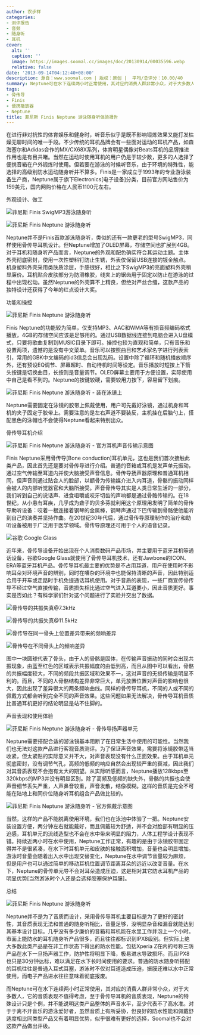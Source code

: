 ```yaml
---
author: 农步祥
categories:
- 测评报告
- 音频
- 随身听
- 耳机
cover:
  alt: ''
  caption: ''
  image: https://images.soomal.cc/images/doc/20130914/00035596.webp
  relative: false
date: '2013-09-14T04:12:40+08:00'
description: 源自：www.soomal.com | 版权：原创 |  平均/总评分：10.00/40
summary: Neptune可在水下连续两小时正常使用，其对应的消费人群非常小众，对于大多数人，它的音质表现不值得考虑；对于于离不开音乐的游泳爱好者，虽然音质上有所妥协，但良好的防水性能和佩戴舒适度相比同类型产品又有着明显优势，似乎很难有更好的选择。
tags:
- 骨传导
- Finis
- 便携播放器
- Neptune
title: 菲尼斯 Finis Neptune 游泳随身听体验报告
---
```


在进行非对抗性的体育娱乐和健身时，听音乐似乎是既不影响锻炼效果又能打发枯燥无聊时间的唯一手段。不少传统的耳机品牌会有一些面对运动的耳机产品，如森海塞尔和Adidas合作的MX/CX68X系列，体育明星偶像对Beats耳机的品牌推进作用也是有目共睹。当然在运动时使用耳机的用户仍是于较少数，更多的人选择了便携音箱在户外锻炼时使用。但若要在游泳的时候听音乐，由于环境的特殊性，能选择的高级别防水运动随身听并不算多。Finis是一家成立于1993年的专业游泳装备生产商，Neptune属于旗下Electronics[电子设备]分类，目前官方网站售价为159美元，国内网购价格在人民币1100元左右。



外观设计、做工



![菲尼斯 Finis SwigMP3游泳随身听](https://images.soomal.cc/images/doc/20130914/00035598_01.webp)



![菲尼斯 Finis Neptune 游泳随身听](https://images.soomal.cc/images/doc/20130908/00035409_01.webp)



Neptune并不是Finis首款游泳随身听，类似的还有一款更老的型号SwigMP3，同样使用骨传导耳机设计。但Neptune增加了OLED屏幕，存储空间也扩展到4GB。对于耳机和随身听产品而言，Neptune的外观和配色确实符合其运动主题。主体外壳彻底密封，使用一次性塑料钉防止生锈，外表仅保留USB连接的镀金触点。机身塑料外壳采用类肤质涂层，手感很好，相比之下SwigMP3的亮面塑料外壳稍显廉价。耳机贴合皮肤部分为防滑橡胶，线夹上的锯齿用于固定以防止在游泳的过程中出现松动。虽然Neptune的外壳算不上精良，但绝对严丝合缝，这款产品的独特设计还获得了今年的红点设计大奖。



功能和操控



![菲尼斯 Finis Neptune 游泳随身听](https://images.soomal.cc/images/doc/20130908/00035410.webp)



Finis Neptune的功能较为简单，仅支持MP3、AAC和WMA等有损音频编码格式播放，4GB的存储空间应该是足够用的。通过USB数据线连接到电脑会进入U盘模式，只要将歌曲复制到MUSIC目录下即可。操控也较为直观和简单，只有音乐和设置两项，遗憾的是没有中文菜单。音乐可以按照曲目和艺术家名字进行列表索引，常用的GBK中文编码的id3信息会出现乱码。设置中除了循环和随机播放顺序外，还有预设EQ调节、屏幕超时、自动待机时间等设定。音乐播放时短按上下箭头按键是切换曲目，长按则是音量调节。OLED屏幕主要用于方便设置，实际使用中自己是看不到的。Neptune的按键较硬，需要较用力按下，容易留下划痕。



![菲尼斯 Finis Neptune 游泳随身听 - 装在泳镜上](https://images.soomal.cc/images/doc/20130914/00035597.webp)



Neptune需要固定在泳镜的胶带上佩戴使用，用户可先戴好泳镜，通过机身和耳机的夹子固定于胶带上。需要注意的是左右声道不要装反，主机挂在后脑勺上，搭配黑色的泳帽也不会使得Neptune看起来特别出众。



骨传导耳机介绍



![菲尼斯 Finis Neptune 游泳随身听 - 官方耳机声音传输示意图](https://images.soomal.cc/images/doc/20130908/00035422.webp)



Finis Neptune采用骨传导[Bone conduction]耳机单元，这也是我们首次接触此类产品，因此首先还是要对骨传导进行介绍。普通的音箱或耳机是发声单元振动，通过空气传输至耳道内并使大脑接受声音信息。骨传导扬声器原理和普通耳机相同，但声音则通过贴合人的脸部，以额骨为传输媒介进入内耳道，骨骼的振动同样会被人的内部听觉器官和大脑所接受。声音骨传导其实是人类日常生活的一部分，我们听到自己的说话声、进食咀嚼或咬牙切齿的声响都是通过骨骼传输的。在18世纪，从小患有耳疾，几乎成为聋子的贝多芬就利用这个原理用发明了简单的骨传导助听设备：咬着一根连接着钢琴的金属棒，钢琴声通过下巴传输到骨骼使他能听到自己的演奏并坚持作曲。在20世纪30年代后，通过骨传导原理制作的治疗和助听设备被用于广泛用于医学领域。骨传导原理还可用于个人的语音记录。



![谷歌 Google Glass](https://images.soomal.cc/images/doc/20130914/00035599.webp)



近年来，骨传导设备开始出现在个人消费数码产品市场，并主要用于蓝牙耳机等通话设备，谷歌Google Glass就使用了骨传导耳机技术，还有Jawbone的ICON、ERA等蓝牙耳机产品。骨传导耳机最主要的优势是不占用耳道，用户在使用时不影响耳朵对环境声音的辨别，同时在嘈杂的环境中也能保持清晰的声音，因此特别适合用于开车或走路时手机免提通话耳机使用。对于音质的表现，一些厂商宣传骨传导不经过空气直接传输，音质损失相比通过空气进入耳道要小，因此音质更好。事实是否如此？有科学家们针对这个问题进行了实验并交出了数据。



![骨传导的共振失真@7.3kHz](https://images.soomal.cc/images/doc/20130914/00035600_01.webp)



![骨传导的共振失真@11.5kHz](https://images.soomal.cc/images/doc/20130914/00035601_01.webp)



![骨传导在同一骨头上位置差异带来的频响差异](https://images.soomal.cc/images/doc/20130914/00035602_01.webp)



![骨传导在不同骨头上的频响差异](https://images.soomal.cc/images/doc/20130914/00035603_01.webp)



图中一块圆球代表了骨头，由于人的骨骼是固体，在传输声音振动的同时会出现共振现象，由蓝至红色的区域表示共振幅度的由低到高，而且从图中可以看出，骨骼的共振幅度较大，不同的频段共振区域和效果不一，这对声音的无损传输是明显不利的。而且，不同的人骨骼结构差异非常巨大，单元放置位置对声音的影响也很大，因此出现了差异很大的两条频响曲线。同样的骨传导耳机，不同的人或不同的佩戴方式都会听到完全不同的声音效果。这些问题如果无法解决，骨传导耳机音质比普通耳机更好的结论明显是站不住脚的。



声音表现和使用体验



![菲尼斯 Finis Neptune 游泳随身听 - 骨传导扬声器单元](https://images.soomal.cc/images/doc/20130908/00035412.webp)



Neptune需要搭配合适的游泳镜基本阻断了在日常生活中使用的可能性。当然我们也无法对这款产品进行客观音质测评。为了保证声音效果，需要将泳镜胶带适当收紧，但太紧贴的实际意义并不大，对声音表现没有什么正面效果。由于耳机单元彻底密封，没有调节气孔，高频的低频的响应自然会出现较严重的衰减，因此我们对其音质表现不会抱有太大的期望。从实际听感而言，Neptune播放128kbps至320kbps的MP3并没有明显区别。除了高频及低频的缺失外，骨骼的共振也会使声音细节丢失严重，人声鼻音较重，声音发散，结像模糊。这样的音质是完全不可能在陆地上和同价位随身听耳机组合产品做比较的。



![菲尼斯 Finis Neptune 游泳随身听 - 官方佩戴示意图](https://images.soomal.cc/images/doc/20130908/00035423.webp)



当然，这样的产品不能脱离使用环境，我们也在泳池中体验了一把。Neptune安装设置方便，两分钟左右就能戴好，而且佩戴较为舒适，并不会对脸部有明显的压迫感，耳机单元的流线造型也不会在水中带来明显的阻力，人体工程学设计表现不错。持续近两小时在水中使用，Neptune工作正常，有趣的是由于泳镜胶带固定得并不是很紧凑，在水下时耳机单元和皮肤的接触面积增加，音量也会明显增加。游泳时音量会随着出入水中出现交替变化，Neptune在水中调节音量较为麻烦，但是用户也可以通过简单的移动耳机位置调节距离耳朵的远近以改变音量。在水下，Neptune的骨传单元导不会对耳朵造成压迫，这是相对其它防水耳机产品的明显优势[当然游泳时个人还是会选择胶塞保护耳膜]。



总结



![菲尼斯 Finis Neptune 游泳随身听](https://images.soomal.cc/images/doc/20130908/00035418.webp)



Neptune并不是为了音质而设计，采用骨传导耳机主要目标是为了更好的密封性，其音质表现无法和普通的随身听相比，音量足够，没明显杂音和漏音就能达到其基本设计目标。几乎没有多少廉价的音箱和耳机能在水里工作并泡上一个小时。市面上能防水的耳机随身听产品很多，而且往往都标识到IPX8级别。但实际上绝大多数此类产品是在非工作状态下得出的防水性能。包括Xperia Z在内的号称三防产品在水下一旦扬声器工作，防护性将明显下降，极易进水导致损坏。而且IPX8也只是30分钟达标，难以满足在水下长时间使用的要求。普通的防水随身听搭配的耳机往往是普通入耳式耳塞，游泳时不仅对耳道造成压迫，振膜还难以水中正常使用，而电子产品进水往往意味着彻底报废。



而Neptune可在水下连续两小时正常使用，其对应的消费人群非常小众，对于大多数人，它的音质表现不值得考虑，至于骨传导耳机的音质表现，Neptune的特殊设计只是个例，并不能说明这类产品整体的声音水平，至少代表不了高水准。对于于离不开音乐的游泳爱好者，虽然音质上有所妥协，但良好的防水性能和佩戴舒适度相比同类型产品又有着明显优势，似乎很难有更好的选择，Soomal也不会对这款产品做出评级。